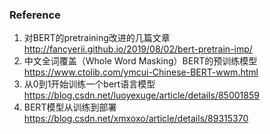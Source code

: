 ### Reference
1. 对BERT的pretraining改进的几篇文章 http://fancyerii.github.io/2019/08/02/bert-pretrain-imp/
2. 中文全词覆盖（Whole Word Masking）BERT的预训练模型 https://www.ctolib.com/ymcui-Chinese-BERT-wwm.html
3. 从0到1开始训练一个bert语言模型 https://blog.csdn.net/luoyexuge/article/details/85001859
4. BERT模型从训练到部署 https://blog.csdn.net/xmxoxo/article/details/89315370
